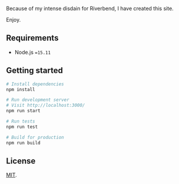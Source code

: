 Because of my intense disdain for Riverbend, I have created this site.

Enjoy.

## Requirements

 - Node.js `=15.11`

## Getting started

```bash
# Install dependencies
npm install

# Run development server
# Visit http://localhost:3000/
npm run start

# Run tests
npm run test

# Build for production
npm run build
```

## License

[MIT](LICENSE).
